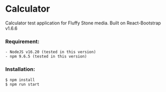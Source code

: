 # Calculator
 Calculator test application for Fluffy Stone media. Built on React-Bootstrap v1.6.6

### Requirement:
    - NodeJS v16.20 (tested in this version)
    - npm 9.6.5 (tested in this version)

### Installation:
    $ npm install
    $ npm run start
